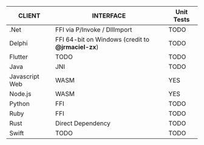 | CLIENT | INTERFACE | Unit Tests |
|---|---|---|
| .Net | FFI via P/Invoke / DllImport | TODO |
| Delphi | FFI 64-bit on Windows (credit to **@jrmaciel-zx**) | TODO |
| Flutter | TODO | TODO |
| Java | JNI | TODO |
| Javascript Web | WASM | YES |
| Node.js | WASM | YES |
| Python | FFI | TODO |
| Ruby | FFI | TODO |
| Rust | Direct Dependency | TODO |
| Swift | TODO | TODO |
